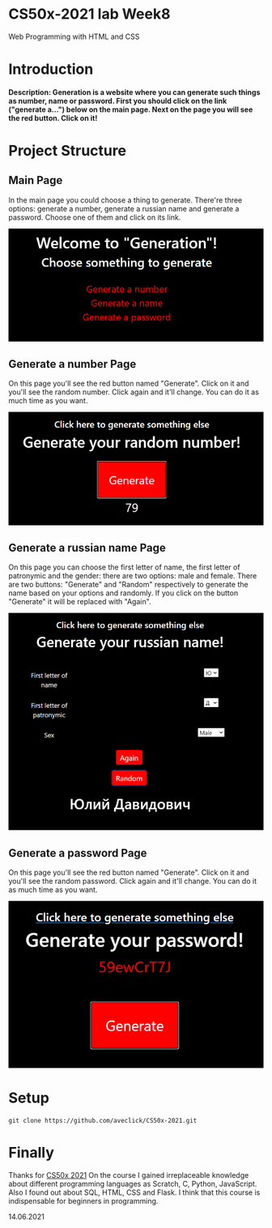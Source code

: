 # CS50x-2021 lab Week8
Web Programming with HTML and CSS

# Introduction
#### Description: Generation is a website where you can generate such things as number, name or password. First you should click on the link ("generate a...") below on the main page. Next on the page you will see the red button. Click on it! 

# Project Structure

## Main Page
In the main page you could choose a thing to generate. There're three options: generate a number, generate a russian name and generate a password. Choose one of them and click on its link.

![main page](/screenshots/mainpage.PNG)

## Generate a number Page
On this page you'll see the red button named "Generate". Click on it and you'll see the random number. Click again and it'll change. You can do it as much time as you want.

![number page](/screenshots/number.PNG) 

## Generate a russian name Page
On this page you can choose the first letter of name, the first letter of patronymic and the gender: there are two options: male and female. There are two buttons: "Generate" and "Random" respectively to generate the name based on your options and randomly. If you click on the button "Generate" it will be replaced with "Again".

![name page](/screenshots/name.PNG) 

## Generate a password Page
On this page you'll see the red button named "Generate". Click on it and you'll see the random password. Click again and it'll change. You can do it as much time as you want.

![password page](/screenshots/password.PNG) 

# Setup
```
git clone https://github.com/aveclick/CS50x-2021.git
```

# Finally
Thanks for [CS50x 2021](https://cs50.harvard.edu/x/2021/)
On the course I gained irreplaceable knowledge about different programming languages as Scratch, C, Python, JavaScript. Also I found out about SQL, HTML, CSS and Flask. I think that this course is indispensable for beginners in programming.

14.06.2021
